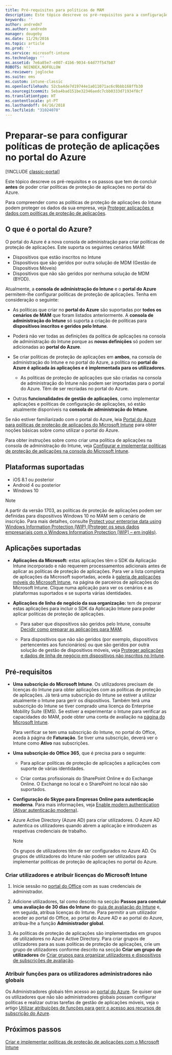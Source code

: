 ```yaml
---
title: Pré-requisitos para políticas de MAM
description: Este tópico descreve os pré-requisitos para a configuração de utilizadores antes de criar políticas de gestão de aplicações móveis.
keywords: ''
author: andredm7
ms.author: andredm
manager: dougeby
ms.date: 11/29/2016
ms.topic: article
ms.prod: ''
ms.service: microsoft-intune
ms.technology: ''
ms.assetid: 7e6a85e7-e007-41b6-9034-64d77f547b87
ROBOTS: NOINDEX,NOFOLLOW
ms.reviewer: joglocke
ms.suite: ems
ms.custom: intune-classic
ms.openlocfilehash: 52cba4de7d19744e1a011071ac6c9bbb168ffb30
ms.sourcegitcommit: 5eba4bad151be32346aedc7cbb0333d71934f8cf
ms.translationtype: HT
ms.contentlocale: pt-PT
ms.lasthandoff: 04/16/2018
ms.locfileid: "31024078"
---
```

# <a name="get-ready-to-configure-app-protection-policies-in-the-azure-portal"></a>Preparar-se para configurar políticas de proteção de aplicações no portal do Azure

[!INCLUDE [classic-portal](../includes/classic-portal.md)]

Este tópico descreve os pré-requisitos e os passos que tem de concluir **antes** de poder criar políticas de proteção de aplicações no portal do Azure.

Para compreender como as políticas de proteção de aplicações do Intune podem proteger os dados da sua empresa, veja [Proteger aplicações e dados com políticas de proteção de aplicações](protect-apps-and-data-with-microsoft-intune.md).

## <a name="what-is-the-azure-portal"></a>O que é o portal do Azure?

O portal do Azure é a nova consola de administração para criar políticas de proteção de aplicações. Este suporta os seguintes cenários MAM:
- Dispositivos que estão inscritos no Intune
- Dispositivos que são geridos por outra solução de MDM (Gestão de Dispositivos Móveis)
- Dispositivos que não são geridos por nenhuma solução de MDM (BYOD).

Atualmente, a **consola de administração do Intune** e o **portal do Azure** permitem-lhe configurar políticas de proteção de aplicações.  Tenha em consideração o seguinte:

* As políticas que criar no **portal do Azure** são suportadas por **todos os cenários de MAM** que foram listados anteriormente. A **consola de administração do Intune** só suporta a criação de políticas para **dispositivos inscritos e geridos pelo Intune**.

* Poderá não ver todas as definições da política de aplicações na consola de administração do Intune porque as **novas definições** só podem ser adicionadas ao **portal do Azure**.

* Se criar políticas de proteção de aplicações em **ambos**, na consola de administração do Intune e no portal do Azure, a política no **portal do Azure é aplicada às aplicações e é implementada para os utilizadores**.
    * As políticas de proteção de aplicações que são criadas na consola de administração do Intune não podem ser importadas para o portal do Azure.  Têm de ser recriadas no portal do Azure.


* Outras **funcionalidades de gestão de aplicações**, como implementar aplicações e políticas de configuração de aplicações, só estão atualmente disponíveis na **consola de administração do Intune**.


Se não estiver familiarizado com o portal do Azure, leia [Portal do Azure para políticas de proteção de aplicações do Microsoft Intune](azure-portal-for-microsoft-intune-mam-policies.md) para obter noções básicas sobre como utilizar o portal do Azure.

Para obter instruções sobre como criar uma política de aplicações na consola de administração do Intune, veja [Configurar e implementar políticas de proteção de aplicações na consola do Microsoft Intune](configure-and-deploy-mobile-application-management-policies-in-the-microsoft-intune-console.md).


##  <a name="supported-platforms"></a>Plataformas suportadas
- iOS 8.1 ou posterior
- Android 4 ou posterior
- Windows 10

>[!NOTE]
>A partir da versão 1703, as políticas de proteção de aplicações podem ser definidas para dispositivos Windows 10 no MAM sem o cenário de inscrição. Para mais detalhes, consulte [Protect your enterprise data using Windows Information Protection (WIP) (Proteger os seus dados empresariais com o Windows Information Protection [WIP] – em inglês)](https://technet.microsoft.com/itpro/windows/keep-secure/protect-enterprise-data-using-wip).

##  <a name="supported-apps"></a>Aplicações suportadas
* **Aplicações da Microsoft:** estas aplicações têm o SDK da Aplicação Intune incorporado e não requerem processamentos adicionais antes de aplicar as políticas de proteção de aplicações.
Para ver a lista completa de aplicações da Microsoft suportadas, aceda à [galeria de aplicações móveis do Microsoft Intune](https://www.microsoft.com/cloud-platform/microsoft-intune-apps), na página de parceiros de aplicações do Microsoft Intune. Clique numa aplicação para ver os cenários e as plataformas suportados e se suporta várias identidades.

* **Aplicações de linha de negócio da sua organização:** tem de preparar estas aplicações para incluir o SDK da Aplicação Intune para poder aplicar políticas de proteção de aplicações.

  * Para saber que dispositivos são geridos pelo Intune, consulte [Decidir como preparar as aplicações para MAM](/intune/apps-prepare-mobile-application-management).

  * Para dispositivos que não são geridos (por exemplo, dispositivos pertencentes aos funcionários) ou que são geridos por outra solução de gestão de dispositivos móveis, veja [Proteger aplicações e dados de linha de negócio em dispositivos não inscritos no Intune](protect-line-of-business-apps-and-data-on-devices-not-enrolled-in-microsoft-intune.md).

## <a name="prerequisites"></a>Pré-requisitos

- **Uma subscrição do Microsoft Intune**. Os utilizadores precisam de licenças do Intune para obter aplicações com as políticas de proteção de aplicações.
  Já terá uma subscrição do Intune se estiver a utilizar atualmente o Intune para gerir os dispositivos. Também terá uma subscrição do Intune se tiver comprado uma licença do Enterprise Mobility Suite (EMS). Se estiver a experimentar o Intune para verificar as capacidades do MAM, pode obter uma conta de avaliação na [página do Microsoft Intune](https://www.microsoft.com/server-cloud/products/microsoft-intune/).

  Para verificar se tem uma subscrição do Intune, no portal do Office, aceda à página de **Faturação**.  Se tiver uma subscrição, deverá ver o Intune como **Ativo** nas subscrições.

- **Uma subscrição do Office 365**, que é precisa para o seguinte:

  - Para aplicar políticas de proteção de aplicações a aplicações com suporte de várias identidades.

  - Criar contas profissionais do SharePoint Online e do Exchange Online. O Exchange no local e o SharePoint no local não são suportados.

- **Configuração do Skype para Empresas Online para autenticação moderna**. Para mais informações, veja [Enable modern authentication (Ativar autenticação moderna)](https://social.technet.microsoft.com/wiki/contents/articles/34339.skype-for-business-online-enable-your-tenant-for-modern-authentication.aspx).


- Azure Active Directory (Azure AD) para criar utilizadores. O Azure AD autentica os utilizadores quando abrem a aplicação e introduzem as respetivas credenciais de trabalho.

    > [!NOTE]
    > Os grupos de utilizadores têm de ser configurados no Azure AD. Os grupos de utilizadores do Intune não podem ser utilizados para implementar políticas de proteção de aplicações no portal do Azure.

### <a name="create-users-and-assign-microsoft-intune-licenses"></a>Criar utilizadores e atribuir licenças do Microsoft Intune

1.  Inicie sessão no [portal do Office](https://portal.office.com) com as suas credenciais de administrador.

2.  Adicione utilizadores, tal como descrito na secção **Passos para concluir uma avaliação de 30 dias do Intune** do [guia de avaliação do Intune](/intune-classic/understand-explore/get-started-with-a-30-day-trial-of-microsoft-intune) e, em seguida, atribua licenças do Intune. Para permitir a um utilizador aceder ao portal do Office, ao portal do Azure AD e ao portal do Azure, atribua-lhe a função **Administrador global**.

5.  As políticas de proteção de aplicações são implementadas em grupos de utilizadores no Azure Active Directory. Para criar grupos de utilizadores para as suas políticas de proteção de aplicações, crie um grupo de utilizadores conforme descrito na secção **Criar um grupo de utilizadores** de [Criar grupos para organizar utilizadores e dispositivos de subscrições de avaliação](/intune-classic/understand-explore/get-started-with-a-30-day-trial-of-microsoft-intune-step-3).

### <a name="assign-roles-to-non-global-admin-users"></a>Atribuir funções para os utilizadores administradores não globais

Os Administradores globais têm acesso ao [portal do Azure](https://portal.azure.com).  Se quiser que os utilizadores que não são administradores globais possam configurar políticas e realizar outras tarefas de gestão de aplicações móveis, veja o artigo [Utilizar atribuições de funções para gerir o acesso aos recursos de subscrição do Azure](https://azure.microsoft.com/documentation/articles/role-based-access-control-configure/).

## <a name="next-steps"></a>Próximos passos
[Criar e implementar políticas de proteção de aplicações com o Microsoft Intune](create-and-deploy-mobile-app-management-policies-with-microsoft-intune.md)

